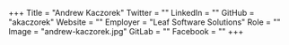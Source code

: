 +++
Title = "Andrew Kaczorek"
Twitter = ""
LinkedIn = ""
GitHub = "akaczorek"
Website = ""
Employer = "Leaf Software Solutions"
Role = ""
Image = "andrew-kaczorek.jpg"
GitLab = ""
Facebook = ""
+++
